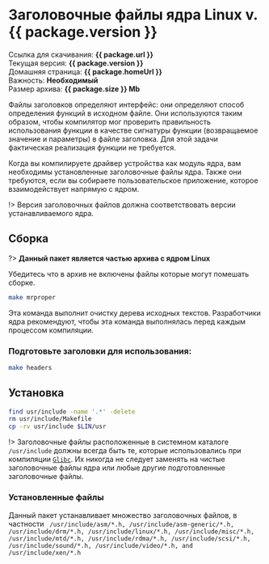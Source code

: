 # Заголовочные файлы ядра Linux v.{{ package.version }}

Ссылка для скачивания: <a :href="package.url"><b>{{ package.url }}</b></a>
<br />
Текущая версия: <b>{{ package.version }}</b>
<br />
Домашняя страница: <a :href="package.homeUrl"><b>{{ package.homeUrl }}</b></a>
<br />
Важность: <b>Необходимый</b>
<br />
Размер архива: <b>{{ package.size }} Mb</b>

<script>
		new Vue({
		el: '#main',
		data: { package: {} },
		mounted: function () {
				this.getPackage('linux');
		},
		methods: {
			getPackage: function(name) {
					getPackage(name)
					.then(response => this.package = response);
			}
		}
  })
</script>

Файлы заголовков определяют интерфейс: они определяют способ определения функций в исходном файле. Они используются таким образом, чтобы компилятор мог проверить правильность использования функции в качестве сигнатуры функции (возвращаемое значение и параметры) в файле заголовка. Для этой задачи фактическая реализация функции не требуется.

Когда вы компилируете драйвер устройства как модуль ядра, вам необходимы установленные заголовочные файлы ядра. Также они требуются, если вы собираете пользовательское приложение, которое взаимодействует напрямую с ядром.

!> Версия заголовочных файлов должна соответствовать версии устанавливаемого ядра.

## Сборка

?> **Данный пакет является частью архива с ядром Linux**

Убедитесь что в архив не включены файлы которые могут помешать сборке.

```bash
make mrproper
```

Эта команда выполнит очистку дерева исходных текстов. Разработчики ядра рекомендуют, чтобы эта команда выполнялась перед каждым процессом компиляции.

### Подготовьте заголовки для использования:

```bash
make headers
```

## Установка

```bash
find usr/include -name '.*' -delete
rm usr/include/Makefile
cp -rv usr/include $LIN/usr
```

!> Заголовочные файлы расположенные в системном каталоге `/usr/include` должны всегда быть те, которые использовались при компиляции <a href="#/build-system/glibc">`Glibc`</a>. Их никогда не следует заменять на чистые заголовочные файлы ядра или любые другие подготовленные заголовочные файлы.

### Установленные файлы

Данный пакет устанавливает множество заголовочных файлов, в частности ` /usr/include/asm/*.h, /usr/include/asm-generic/*.h, /usr/include/drm/*.h, /usr/include/linux/*.h, /usr/include/misc/*.h, /usr/include/mtd/*.h, /usr/include/rdma/*.h, /usr/include/scsi/*.h, /usr/include/sound/*.h, /usr/include/video/*.h, and /usr/include/xen/*.h`
